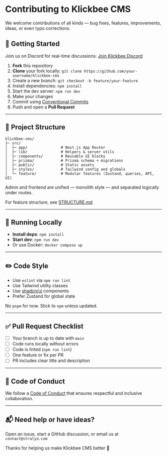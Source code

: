 # Contributing to Klickbee CMS

We welcome contributions of all kinds — bug fixes, features, improvements, ideas, or even typo corrections.

## 🚀 Getting Started

Join us on Discord for real-time discussions: [Join Klickbee Discord](https://discord.gg/AetD8jjs)

1. **Fork** this repository
2. **Clone** your fork locally: `git clone https://github.com/your-username/klickbee-cms`
3. Create a new branch: `git checkout -b feature/your-feature`
4. Install dependencies: `npm install`
5. Start the dev server: `npm run dev`
6. Make your changes
7. Commit using [Conventional Commits](https://www.conventionalcommits.org/)
8. Push and open a **Pull Request**

---

## 📁 Project Structure

```
klickbee-cms/
├─ src/
│  ├─ app/               # Next.js App Router
│  ├─ lib/               # Helpers & server utils
│  ├─ components/        # Reusable UI blocks
│  ├─ prisma/            # Prisma schema + migrations
│  ├─ public/            # Static assets
│  ├─ styles/            # Tailwind config and globals
│  └─ feature/           # Modular features (Zustand, queries, API, UI)
```

Admin and frontend are unified — monolith style — and separated logically under routes.

For feature structure, see [STRUCTURE.md](./STRUCTURE.md)

---

## 🧪 Running Locally

* **Install deps**: `npm install`
* **Start dev**: `npm run dev`
* Or use Docker: `docker compose up`

---

## ✏️ Code Style

* Use `eslint` via `npm run lint`
* Use Tailwind utility classes
* Use [shadcn/ui](https://ui.shadcn.dev/) components
* Prefer Zustand for global state

No `pnpm` for now. Stick to `npm` unless updated.

---

## ✅ Pull Request Checklist

* [ ] Your branch is up to date with `main`
* [ ] Code runs locally without errors
* [ ] Code is linted (`npm run lint`)
* [ ] One feature or fix per PR
* [ ] PR includes clear title and description

---

## 🤝 Code of Conduct

We follow a [Code of Conduct](./CODE_OF_CONDUCT.md) that ensures respectful and inclusive collaboration.

---

## 📬 Need help or have ideas?

Open an issue, start a GitHub discussion, or email us at `contact@stralya.com`

Thanks for helping us make Klickbee CMS better 💜
